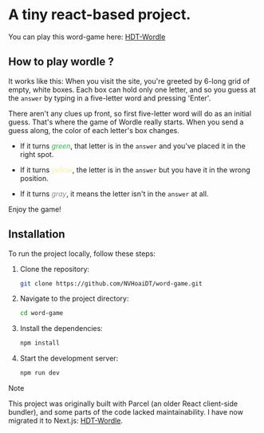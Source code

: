 # A tiny react-based project.

You can play this word-game here: [HDT-Wordle](https://nvhoaidt.github.io/word-game/)

## How to play wordle ?

It works like this: When you visit the site, you're greeted by 6-long grid of empty, white boxes. Each box can hold only one letter, and so you guess at the `answer` by typing in a five-letter word and pressing 'Enter'.

There aren't any clues up front, so first five-letter word will do as an initial guess. That's where the game of Wordle really starts. When you send a guess along, the color of each letter's box changes.

- If it turns <span style="color:#37b24d">_green_</span>, that letter is in the `answer` and you've placed it in the right spot.

- If it turns <span style="color:#ffec99">_yellow_</span>, the letter is in the `answer` but you have it in the wrong position.

- If it turns <span style="color:#868e96">_gray_</span>, it means the letter isn't in the `answer` at all.

Enjoy the game!

## Installation

To run the project locally, follow these steps:

1. Clone the repository:

   ```bash
   git clone https://github.com/NVHoaiDT/word-game.git

   ```

2. Navigate to the project directory:
   ```bash
   cd word-game
   ```
3. Install the dependencies:
   ```bash
   npm install
   ```
4. Start the development server:
   ```bash
   npm run dev
   ```

> [!NOTE]
> This project was originally built with Parcel (an older React client-side bundler), and some parts of the code lacked maintainability. I have now migrated it to Next.js: [HDT-Wordle](https://nvhoaidt.github.io/word-game/).
